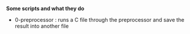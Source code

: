 **Some scripts and what they do**
* 0-preprocessor : runs a C file through the preprocessor and save the result into another file

